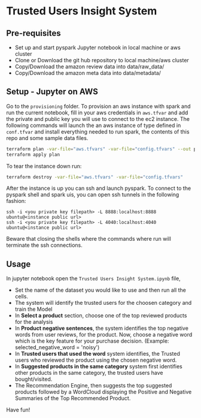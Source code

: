# Trusted Users Insight System

## Pre-requisites
   * Set up and start pyspark Jupyter notebook in local machine or aws cluster
   * Clone or Download the git hub repository to local machine/aws cluster
   * Copy/Download the amazon review data into data/raw_data/
   * Copy/Download the amazon meta data into data/metadata/


## Setup - Jupyter on AWS
Go to the `provisioning` folder. To provision an aws instance with spark and run the current notebook, fill in your aws credentials in `aws.tfvar` and add the private and public key you will use to connect to the ec2 instance.
The following commands will launch the an aws instance of type defined in `conf.tfvar` and install everything needed to run spark, the contents of this repo and some sample data files.
```bash
terraform plan -var-file="aws.tfvars" -var-file="config.tfvars" --out plan
terraform apply plan
```
To tear the instance down run:
```bash
terraform destroy -var-file="aws.tfvars" -var-file="config.tfvars"
```
After the instance is up you can ssh and launch pyspark. To connect to the pyspark shell and spark uis, you can open ssh tunnels in the following fashion:
```
ssh -i <you private key filepath> -L 8888:localhost:8888 ubuntu@<instance public url>
ssh -i <you private key filepath> -L 4040:localhost:4040 ubuntu@<instance public url>
```
Beware that closing the shells where the commands where run will terminate the ssh connections.

## Usage
In jupyter notebook open the `Trusted Users Insight System.ipynb` file, 
   * Set the name of the dataset you would like to use and then run all the cells. 
   * The system will identify the trusted users for the choosen category and train the Model
   * In **Select a product** section, choose one of the top reviewed products for the analysis
   * In **Product negative sentences**, the system identifies the top negative words from user reviews, for the product. Now, choose a negative word which is the key feature for your purchase decision. (Example: selected_negative_word = 'noisy')
   * In **Trusted users that used the word** system identifies, the Trusted users who reviewed the product using the chosen negative word. 
   * In **Suggested products in the same category** system first identifies other products in the same category, the trusted users have bought/visited. 
   * The Recommendation Engine, then suggests the top suggested products followed by a WordCloud displaying the Positive and Negative Summaries of the Top Recommended Product. 
  
   Have fun!
